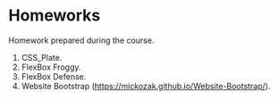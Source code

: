 # Homeworks

Homework prepared during the course.

1. CSS_Plate.
2. FlexBox Froggy.
3. FlexBox Defense.
4. Website Bootstrap (https://mickozak.github.io/Website-Bootstrap/).
